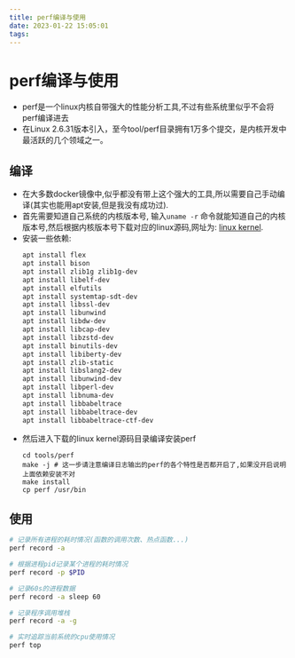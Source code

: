 ```yaml
---
title: perf编译与使用
date: 2023-01-22 15:05:01
tags:
---
```

# perf编译与使用
- perf是一个linux内核自带强大的性能分析工具,不过有些系统里似乎不会将perf编译进去  
- 在Linux 2.6.31版本引入，至今tool/perf目录拥有1万多个提交，是内核开发中最活跃的几个领域之一。  
## 编译  
- 在大多数docker镜像中,似乎都没有带上这个强大的工具,所以需要自己手动编译(其实也能用apt安装,但是我没有成功过).  
- 首先需要知道自己系统的内核版本号, 输入`uname -r` 命令就能知道自己的内核版本号,然后根据内核版本号下载对应的linux源码,网址为: [linux kernel](https://cdn.kernel.org/pub/linux/kernel/).  
- 安装一些依赖:    
    ``` bash
    apt install flex
    apt install bison
    apt install zlib1g zlib1g-dev
    apt install libelf-dev
    apt install elfutils
    apt install systemtap-sdt-dev
    apt install libssl-dev
    apt install libunwind
    apt install libdw-dev
    apt install libcap-dev
    apt install libzstd-dev
    apt install binutils-dev
    apt install libiberty-dev
    apt install zlib-static
    apt install libslang2-dev
    apt install libunwind-dev
    apt install libperl-dev
    apt install libnuma-dev
    apt install libbabeltrace
    apt install libbabeltrace-dev
    apt install libbabeltrace-ctf-dev
    ```
- 然后进入下载的linux kernel源码目录编译安装perf  
    ```
    cd tools/perf
    make -j # 这一步请注意编译日志输出的perf的各个特性是否都开启了,如果没开启说明上面依赖安装不对
    make install
    cp perf /usr/bin
    ```
## 使用
``` bash
# 记录所有进程的耗时情况(函数的调用次数、热点函数...)
perf record -a

# 根据进程pid记录某个进程的耗时情况
perf record -p $PID

# 记录60s的进程数据
perf record -a sleep 60

# 记录程序调用堆栈
perf record -a -g

# 实时追踪当前系统的cpu使用情况
perf top
```